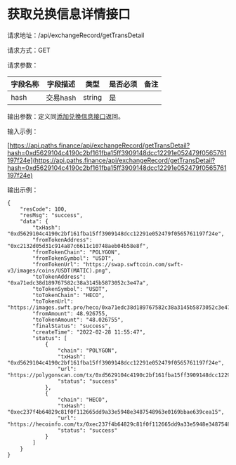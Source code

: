 # 获取兑换信息详情接口

请求地址：/api/exchangeRecord/getTransDetail

请求方式：GET

请求参数：

| 字段名称 | 字段描述   | 类型     | 是否必须 | 备注 |
| ---- | ------ | ------ | ---- | -- |
| hash | 交易hash | string | 是    |    |

输出参数：定义同[添加兑换信息接口](tian-jia-dui-huan-xin-xi-jie-kou.md)返回。

输入示例：

[https://api.paths.finance/api/exchangeRecord/getTransDetail?hash=0xd5629104c4190c2bf161fba15ff3909148dcc12291e052479f0565761197f24e](https://api.paths.finance/api/exchangeRecord/getTransDetail?hash=0xd5629104c4190c2bf161fba15ff3909148dcc12291e052479f0565761197f24e)

输出示例：

```
{
    "resCode": 100,
    "resMsg": "success",
    "data": {
        "txHash": "0xd5629104c4190c2bf161fba15ff3909148dcc12291e052479f0565761197f24e",
        "fromTokenAddress": "0xc2132d05d31c914a87c6611c10748aeb04b58e8f",
        "fromTokenChain": "POLYGON",
        "fromTokenSymbol": "USDT",
        "fromTokenUrl": "https://swap.swftcoin.com/swft-v3/images/coins/USDT(MATIC).png",
        "toTokenAddress": "0xa71edc38d189767582c38a3145b5873052c3e47a",
        "toTokenSymbol": "USDT",
        "toTokenChain": "HECO",
        "toTokenUrl": "https://images.swft.pro/heco/0xa71edc38d189767582c38a3145b5873052c3e47a.png",
        "fromAmount": 48.926755,
        "toTokenAmount": "48.026755",
        "finalStatus": "success",
        "createTime": "2022-02-28 11:55:47",
        "status": [
            {
                "chain": "POLYGON",
                "txHash": "0xd5629104c4190c2bf161fba15ff3909148dcc12291e052479f0565761197f24e",
                "url": "https://polygonscan.com/tx/0xd5629104c4190c2bf161fba15ff3909148dcc12291e052479f0565761197f24e",
                "status": "success"
            },
            {
                "chain": "HECO",
                "txHash": "0xec237f4b64829c81f0f112665dd9a33e5948e3487548963e0169bbae639cea15",
                "url": "https://hecoinfo.com/tx/0xec237f4b64829c81f0f112665dd9a33e5948e3487548963e0169bbae639cea15",
                "status": "success"
            }
        ]
    }
}
```
